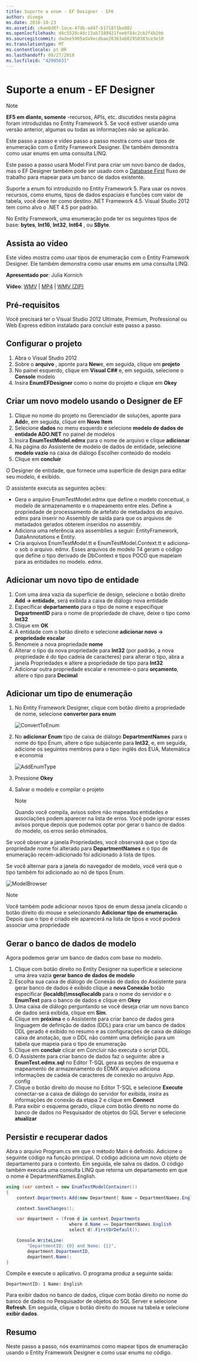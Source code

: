 ```yaml
---
title: Suporte a enum - EF Designer - EF6
author: divega
ms.date: 2016-10-23
ms.assetid: c6ae6d8f-1ace-47db-ad47-b1718f1ba082
ms.openlocfilehash: d4c5528c4dc13ab7189421feebf84c2cb2f4b2bb
ms.sourcegitcommit: dadee5905ada9ecdbae28363a682950383ce3e10
ms.translationtype: MT
ms.contentlocale: pt-BR
ms.lasthandoff: 08/27/2018
ms.locfileid: "42995631"
---
```

# <a name="enum-support---ef-designer"></a>Suporte a enum - EF Designer
> [!NOTE]
> **EF5 em diante, somente** -recursos, APIs, etc. discutidos nesta página foram introduzidas no Entity Framework 5. Se você estiver usando uma versão anterior, algumas ou todas as informações não se aplicarão.

Este passo a passo e vídeo passo a passo mostra como usar tipos de enumeração com o Entity Framework Designer. Ele também demonstra como usar enums em uma consulta LINQ.

Este passo a passo usará Model First para criar um novo banco de dados, mas o EF Designer também pode ser usado com o [Database First](~/ef6/modeling/designer/workflows/database-first.md) fluxo de trabalho para mapear para um banco de dados existente.

Suporte a enum foi introduzido no Entity Framework 5. Para usar os novos recursos, como enums, tipos de dados espaciais e funções com valor de tabela, você deve ter como destino .NET Framework 4.5. Visual Studio 2012 tem como alvo o .NET 4.5 por padrão.

No Entity Framework, uma enumeração pode ter os seguintes tipos de base: **bytes**, **Int16**, **Int32**, **Int64** , ou **SByte**.

## <a name="watch-the-video"></a>Assista ao vídeo
Este vídeo mostra como usar tipos de enumeração com o Entity Framework Designer. Ele também demonstra como usar enums em uma consulta LINQ.

**Apresentado por**: Julia Kornich

**Vídeo**: [WMV](http://download.microsoft.com/download/0/7/A/07ADECC9-7893-415D-9F20-8B97D46A37EC/HDI-ITPro-MSDN-winvideo-enumwithdesiger.wmv) | [MP4](http://download.microsoft.com/download/0/7/A/07ADECC9-7893-415D-9F20-8B97D46A37EC/HDI-ITPro-MSDN-mp4video-enumwithdesiger.m4v) | [WMV (ZIP)](http://download.microsoft.com/download/0/7/A/07ADECC9-7893-415D-9F20-8B97D46A37EC/HDI-ITPro-MSDN-winvideo-enumwithdesiger.zip)

## <a name="pre-requisites"></a>Pré-requisitos

Você precisará ter o Visual Studio 2012 Ultimate, Premium, Professional ou Web Express edition instalado para concluir este passo a passo.

## <a name="set-up-the-project"></a>Configurar o projeto

1.  Abra o Visual Studio 2012
2.  Sobre o **arquivo** , aponte para **New**e, em seguida, clique em **projeto**
3.  No painel esquerdo, clique em **Visual C#\#** e, em seguida, selecione o **Console** modelo
4.  Insira **EnumEFDesigner** como o nome do projeto e clique em **Okey**

## <a name="create-a-new-model-using-the-ef-designer"></a>Criar um novo modelo usando o Designer de EF

1.  Clique no nome do projeto no Gerenciador de soluções, aponte para **Add**e, em seguida, clique em **Novo Item**
2.  Selecione **dados** no menu esquerdo e selecione **modelo de dados de entidade ADO.NET** no painel de modelos
3.  Insira **EnumTestModel.edmx** para o nome de arquivo e clique **adicionar**
4.  Na página do Assistente de modelo de dados de entidade, selecione **modelo vazio** na caixa de diálogo Escolher conteúdo do modelo
5.  Clique em **concluir**

O Designer de entidade, que fornece uma superfície de design para editar seu modelo, é exibido.

O assistente executa as seguintes ações:

-   Gera o arquivo EnumTestModel.edmx que define o modelo conceitual, o modelo de armazenamento e o mapeamento entre eles. Define a propriedade de processamento de artefato de metadados do arquivo. edmx para inserir no Assembly de saída para que os arquivos de metadados gerados obterem inseridos no assembly.
-   Adiciona uma referência aos assemblies a seguir: EntityFramework, DataAnnotations e Entity.
-   Cria arquivos EnumTestModel.tt e EnumTestModel.Context.tt e adiciona-o sob o arquivo. edmx. Esses arquivos de modelo T4 geram o código que define o tipo derivado de DbContext e tipos POCO que mapeiam para as entidades no modelo. edmx.

## <a name="add-a-new-entity-type"></a>Adicionar um novo tipo de entidade

1.  Com uma área vazia da superfície de design, selecione o botão direito **Add -&gt; entidade**, será exibida a caixa de diálogo nova entidade
2.  Especificar **departamento** para o tipo de nome e especifique **DepartmentID** para o nome de propriedade de chave, deixe o tipo como **Int32**
3.  Clique em **OK**
4.  A entidade com o botão direito e selecione **adicionar novo -&gt; propriedade escalar**
5.  Renomeie a nova propriedade **nome**
6.  Alterar o tipo da nova propriedade para **Int32** (por padrão, a nova propriedade é do tipo cadeia de caracteres) para alterar o tipo, abra a janela Propriedades e altere a propriedade de tipo para **Int32**
7.  Adicionar outra propriedade escalar e renomeie-o para **orçamento**, altere o tipo para **Decimal**

## <a name="add-an-enum-type"></a>Adicionar um tipo de enumeração

1.  No Entity Framework Designer, clique com botão direito a propriedade de nome, selecione **converter para enum**

    ![ConvertToEnum](~/ef6/media/converttoenum.png)

2.  No **adicionar Enum** tipo de caixa de diálogo **DepartmentNames** para o nome do tipo Enum, altere o tipo subjacente para **Int32**, e, em seguida, adicione os seguintes membros para o tipo: inglês dos EUA, Matemática e economia

    ![AddEnumType](~/ef6/media/addenumtype.png)

3.  Pressione **Okey**
4.  Salvar o modelo e compilar o projeto
    > [!NOTE]
    > Quando você compila, avisos sobre não mapeadas entidades e associações podem aparecer na lista de erros. Você pode ignorar esses avisos porque depois que podemos optar por gerar o banco de dados do modelo, os erros serão eliminados.

Se você observar a janela Propriedades, você observará que o tipo da propriedade nome foi alterado para **DepartmentNames** e o tipo de enumeração recém-adicionado foi adicionado à lista de tipos.

Se você alternar para a janela do navegador de modelo, você verá que o tipo também foi adicionado ao nó de tipos Enum.

![ModelBrowser](~/ef6/media/modelbrowser.png)

>[!NOTE]
> Você também pode adicionar novos tipos de enum dessa janela clicando o botão direito do mouse e selecionando **Adicionar tipo de enumeração**. Depois que o tipo é criado ele aparecerá na lista de tipos e você poderá associar uma propriedade

## <a name="generate-database-from-model"></a>Gerar o banco de dados de modelo

Agora podemos gerar um banco de dados com base no modelo.

1.  Clique com botão direito no Entity Designer na superfície e selecione uma área vazia **gerar banco de dados de modelo**
2.  Escolha sua caixa de diálogo de Conexão de dados do Assistente para gerar banco de dados é exibido clique a **nova Conexão** botão especificar **(localdb)\\mssqllocaldb** para o nome do servidor e o  **EnumTest** para o banco de dados e clique em **Okey**
3.  Uma caixa de diálogo perguntando se você deseja criar um novo banco de dados será exibida, clique em **Sim**.
4.  Clique em **próxima** e o Assistente para criar banco de dados gera linguagem de definição de dados (DDL) para criar um banco de dados DDL gerado é exibido no resumo e as configurações de caixa de diálogo caixa de anotação, que o DDL não contém uma definição para um tabela que mapeia para o tipo de enumeração
5.  Clique em **concluir** clicar em Concluir não executa o script DDL.
6.  O Assistente para criar banco de dados faz o seguinte: abre a **EnumTest.edmx.sql** no Editor T-SQL gera as seções de esquema e mapeamento de armazenamento do EDMX arquivo adiciona informações de cadeia de caracteres de conexão no arquivo App. config
7.  Clique o botão direito do mouse no Editor T-SQL e selecione **Execute** conectar-se a caixa de diálogo do servidor for exibida, insira as informações de conexão da etapa 2 e clique em **Connect**
8.  Para exibir o esquema gerado, clique com botão direito no nome do banco de dados no Pesquisador de objetos do SQL Server e selecione **atualizar**

## <a name="persist-and-retrieve-data"></a>Persistir e recuperar dados

Abra o arquivo Program.cs em que o método Main é definido. Adicione o seguinte código na função principal. O código adiciona um novo objeto de departamento para o contexto. Em seguida, ele salva os dados. O código também executa uma consulta LINQ que retorna um departamento em que o nome é DepartmentNames.English.

``` csharp
using (var context = new EnumTestModelContainer())
{
    context.Departments.Add(new Department{ Name = DepartmentNames.English });

    context.SaveChanges();

    var department = (from d in context.Departments
                        where d.Name == DepartmentNames.English
                        select d).FirstOrDefault();

    Console.WriteLine(
        "DepartmentID: {0} and Name: {1}",
        department.DepartmentID,  
        department.Name);
}
```

Compile e execute o aplicativo. O programa produz a seguinte saída:

```
DepartmentID: 1 Name: English
```

Para exibir dados no banco de dados, clique com botão direito no nome do banco de dados no Pesquisador de objetos do SQL Server e selecione **Refresh**. Em seguida, clique o botão direito do mouse na tabela e selecione **exibir dados**.

## <a name="summary"></a>Resumo

Neste passo a passo, nós examinamos como mapear tipos de enumeração usando o Entity Framework Designer e como usar enums no código. 
